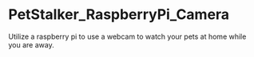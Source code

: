# PetStalker_RaspberryPi_Camera
Utilize a raspberry pi to use a webcam to watch your pets at home while you are away.
